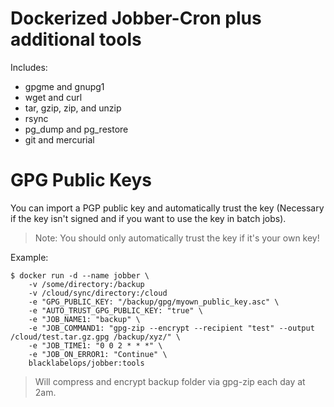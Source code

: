 # Dockerized Jobber-Cron plus additional tools

Includes:

* gpgme and gnupg1
* wget and curl
* tar, gzip, zip, and unzip
* rsync
* pg_dump and pg_restore
* git and mercurial

# GPG Public Keys

You can import a PGP public key and automatically trust the key (Necessary if the key isn't signed and if you want to use the key in batch jobs).

> Note: You should only automatically trust the key if it's your own key!

Example:

~~~~
$ docker run -d --name jobber \
    -v /some/directory:/backup
    -v /cloud/sync/directory:/cloud
    -e "GPG_PUBLIC_KEY: "/backup/gpg/myown_public_key.asc" \
    -e "AUTO_TRUST_GPG_PUBLIC_KEY: "true" \
    -e "JOB_NAME1: "backup" \
    -e "JOB_COMMAND1: "gpg-zip --encrypt --recipient "test" --output /cloud/test.tar.gz.gpg /backup/xyz/" \
    -e "JOB_TIME1: "0 0 2 * * *" \
    -e "JOB_ON_ERROR1: "Continue" \
    blacklabelops/jobber:tools
~~~~

> Will compress and encrypt backup folder via gpg-zip each day at 2am.

